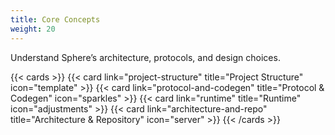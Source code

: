 ```yaml
---
title: Core Concepts
weight: 20
---
```


Understand Sphere’s architecture, protocols, and design choices.

<!--more-->

{{< cards >}}
  {{< card link="project-structure" title="Project Structure" icon="template" >}}
  {{< card link="protocol-and-codegen" title="Protocol & Codegen" icon="sparkles" >}}
  {{< card link="runtime" title="Runtime" icon="adjustments" >}}
  {{< card link="architecture-and-repo" title="Architecture & Repository" icon="server" >}}
{{< /cards >}}
